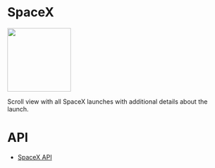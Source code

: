 # SpaceX
<img src="https://i.imgur.com/yx6GzjB.png" width="144">

Scroll view with all SpaceX launches with additional details about the launch.
# API
* [SpaceX API](https://documenter.getpostman.com/view/2025350/RWaEzAiG)
